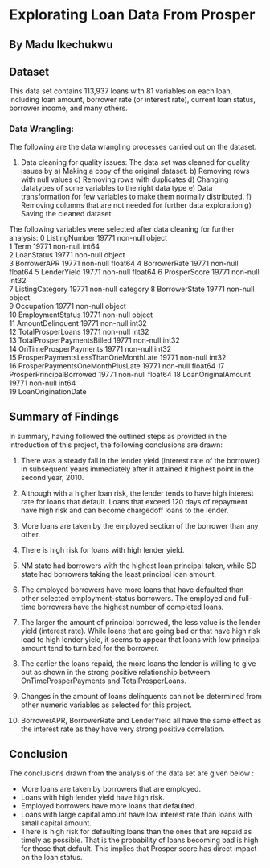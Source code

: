 # Explorating Loan Data From Prosper
## By Madu Ikechukwu


## Dataset

This data set contains 113,937 loans with 81 variables on each loan, including loan amount, borrower rate (or interest rate), current loan status, borrower income, and many others. 

### Data Wrangling:
The following are the data wrangling processes carried out on the dataset.

1. Data cleaning for quality issues:
The data set was cleaned for quality issues by
a) Making a copy of the original dataset.
b) Removing rows with null values
c) Removing rows with duplicates
d) Changing datatypes of some variables to the right data type
e) Data transformation for few variables to make them normally distributed.
f) Removing columns that are not needed for further data exploration
g) Saving the cleaned dataset.

The following variables were selected after data cleaning for further analysis:
 0   ListingNumber                        19771 non-null  object  
 1   Term                                 19771 non-null  int64   
 2   LoanStatus                           19771 non-null  object  
 3   BorrowerAPR                          19771 non-null  float64 
 4   BorrowerRate                         19771 non-null  float64 
 5   LenderYield                          19771 non-null  float64 
 6   ProsperScore                         19771 non-null  int32   
 7   ListingCategory                      19771 non-null  category
 8   BorrowerState                        19771 non-null  object  
 9   Occupation                           19771 non-null  object  
 10  EmploymentStatus                     19771 non-null  object  
 11  AmountDelinquent                     19771 non-null  int32   
 12  TotalProsperLoans                    19771 non-null  int32   
 13  TotalProsperPaymentsBilled           19771 non-null  int32   
 14  OnTimeProsperPayments                19771 non-null  int32   
 15  ProsperPaymentsLessThanOneMonthLate  19771 non-null  int32   
 16  ProsperPaymentsOneMonthPlusLate      19771 non-null  float64 
 17  ProsperPrincipalBorrowed             19771 non-null  float64 
 18  LoanOriginalAmount                   19771 non-null  int64   
 19  LoanOriginationDate  


## Summary of Findings

In summary, having followed the outlined steps as provided in the introduction of this project, the following conclusions are drawn:

1. There was a steady fall in the lender yield (interest rate of the borrower) in subsequent years immediately after it attained it highest point in the second year, 2010.

2. Although with a higher loan risk, the lender tends to have high interest rate for loans that default. Loans that exceed 120 days of repayment have high risk and can become chargedoff loans to the lender.

3. More loans are taken by the employed section of the borrower than any other. 

4. There is high risk for loans with high lender yield.

5. NM state had borrowers with the highest loan principal taken, while SD state had borrowers taking the least principal loan amount.

6. The employed borrowers have more loans that have defaulted than other selected employment-status borrowers. The employed and full-time borrowers have the highest number of completed loans.

7. The larger the amount of principal borrowed, the less value is the lender yield (interest rate). While loans that are going bad or that have high risk lead to high lender yield, it seems to appear that loans with low principal amount tend to turn bad for the borrower.

8. The earlier the loans repaid, the more loans the lender is willing to give out as shown in the strong positive relationship betweem OnTimeProsperPayments and TotalProsperLoans.

9. Changes in the amount of loans delinquents can not be determined from other numeric variables as selected for this project.

10. BorrowerAPR, BorrowerRate and LenderYield all have the same effect as the interest rate as they have very strong positive correlation.

## Conclusion

The conclusions drawn from the analysis of the data set are given below :
* More loans are taken by borrowers that are employed.
* Loans with high lender yield have high risk.
* Employed borrowers have more loans that defaulted.
* Loans with large capital amount have low interest rate than loans with small capital amount.
* There is high risk for defaulting loans than the ones that are repaid as timely as possible. That is the probability of loans becoming bad is high for those that default. This implies that Prosper score has direct impact on the loan status.
